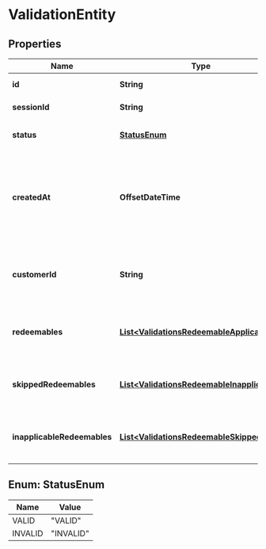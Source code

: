 

# ValidationEntity


## Properties

| Name | Type | Description | Notes |
|------------ | ------------- | ------------- | -------------|
|**id** | **String** | Unique validation id. |  [optional] |
|**sessionId** | **String** | Unique session id. |  [optional] |
|**status** | [**StatusEnum**](#StatusEnum) | The validation status |  [optional] |
|**createdAt** | **OffsetDateTime** | Timestamp representing the date and time when the validation was created in ISO 8601 format. |  [optional] |
|**customerId** | **String** | Unique customer ID of the customer making the purchase. |  [optional] |
|**redeemables** | [**List&lt;ValidationsRedeemableApplicable&gt;**](ValidationsRedeemableApplicable.md) | Lists validation results of each redeemable. |  [optional] |
|**skippedRedeemables** | [**List&lt;ValidationsRedeemableInapplicable&gt;**](ValidationsRedeemableInapplicable.md) | Lists validation results of each redeemable. |  [optional] |
|**inapplicableRedeemables** | [**List&lt;ValidationsRedeemableSkipped&gt;**](ValidationsRedeemableSkipped.md) | Lists validation results of each redeemable. |  [optional] |



## Enum: StatusEnum

| Name | Value |
|---- | -----|
| VALID | &quot;VALID&quot; |
| INVALID | &quot;INVALID&quot; |



